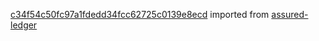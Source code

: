 [c34f54c50fc97a1fdedd34fcc62725c0139e8ecd](https://github.com/insolar/assured-ledger/commit/c34f54c50fc97a1fdedd34fcc62725c0139e8ecd) imported from [assured-ledger](https://github.com/insolar/assured-ledger)
